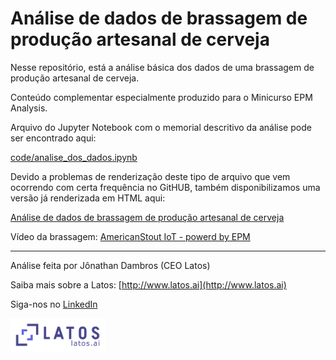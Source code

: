 # Análise de dados de brassagem de produção artesanal de cerveja

Nesse repositório, está a análise básica dos dados de uma brassagem de produção
artesanal de cerveja.

Conteúdo complementar especialmente produzido para o Minicurso EPM Analysis.

Arquivo do Jupyter Notebook com o memorial descritivo da análise pode ser encontrado aqui:


[code/analise_dos_dados.ipynb](https://github.com/elipsesoftware/epmanalysisminicourse/blob/master/extras/analise_brassagem/code/analise_dos_dados.ipynb)

Devido a problemas de renderização deste tipo de arquivo que vem ocorrendo com certa frequência no GitHUB, também disponibilizamos uma versão já renderizada em HTML aqui:

[Análise de dados de brassagem de produção artesanal de cerveja](http://epmtr.elipse.com.br/repoepmwebapi/analise_dos_dados.html)

Vídeo da brassagem: [AmericanStout IoT - powerd by EPM](https://youtu.be/1FJFZEUYmBs)

---

Análise feita por Jônathan Dambros (CEO Latos)

Saiba mais sobre a Latos: [http://www.latos.ai](http://www.latos.ai)

Siga-nos no [LinkedIn](https://www.linkedin.com/company/latosai/)

<img src="https://raw.githubusercontent.com/elipsesoftware/epmanalysisminicourse/master/extras/analise_brassagem/code/logo_site_with_space.png" alt="LATOS" width=30% style="float:left" />
